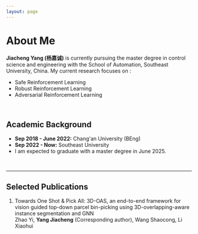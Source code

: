 ```yaml
---
layout: page
---
```


# About Me


**Jiacheng Yang (杨嘉诚)** is currently pursuing the master degree in control science and engineering with the School of Automation, Southeast University, China. My current research focuses on :
- Safe Reinforcement Learning
- Robust Reinforcement Learning
- Adversarial Reinforcement Learning

<br>

## Academic Background

- **Sep 2018 - June 2022:**  Chang'an University (BEng)
- **Sep 2022 - Now:**  Southeast University 
- I am expected to graduate with a master degree in June 2025.

<br>

---

## Selected Publications
1. Towards One Shot & Pick All: 3D-OAS, an end-to-end framework for vision guided top-down parcel bin-picking using 3D-overlapping-aware instance segmentation and GNN  
Zhao Yi, **Yang Jiacheng** (Corresponding author), Wang Shaocong, Li Xiaohui